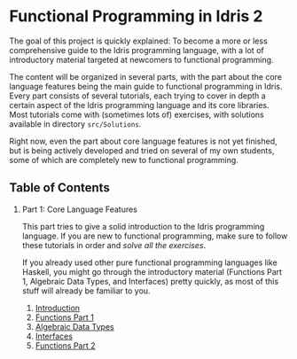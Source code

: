 # Functional Programming in Idris 2

The goal of this project is quickly explained: To become a more
or less comprehensive guide to the Idris programming language,
with a lot of introductory material targeted at newcomers to
functional programming.

The content will be organized in several parts, with the part
about the core language features being the main guide to
functional programming in Idris. Every part consists of several
tutorials, each trying to cover in depth a certain aspect
of the Idris programming language and its core libraries. Most
tutorials come with (sometimes lots of) exercises, with
solutions available in directory `src/Solutions`.

Right now, even the part about core language features is not
yet finished, but is being actively developed and tried on
several of my own students, some of which are completely
new to functional programming.

## Table of Contents

1. Part 1: Core Language Features

   This part tries to give a solid introduction to the
   Idris programming language. If you are new to functional programming,
   make sure to follow these tutorials in order and *solve all the
   exercises*.

   If you already used other pure functional programming languages like
   Haskell, you might go through the introductory material (Functions Part 1,
   Algebraic Data Types, and Interfaces) pretty quickly, as most of this
   stuff will already be familiar to you.

   1. [Introduction](src/Tutorial/Intro.md)
   2. [Functions Part 1](src/Tutorial/Functions1.md)
   3. [Algebraic Data Types](src/Tutorial/DataTypes.md)
   4. [Interfaces](src/Tutorial/Interfaces.md)
   5. [Functions Part 2](src/Tutorial/Functions2.md)

